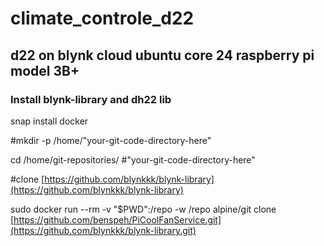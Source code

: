 # climate_controle_d22
## d22 on blynk cloud ubuntu core 24 raspberry pi model 3B+ 

### Install blynk-library and dh22 lib
snap install docker

#mkdir -p /home/"your-git-code-directory-here"

cd /home/git-repositories/ #"your-git-code-directory-here"

#clone [https://github.com/blynkkk/blynk-library](https://github.com/blynkkk/blynk-library)

sudo docker run --rm -v "$PWD":/repo -w /repo alpine/git clone [https://github.com/benspeh/PiCoolFanService.git](https://github.com/blynkkk/blynk-library.git)
